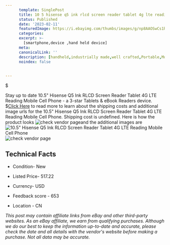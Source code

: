 ```yaml
---
      template: SinglePost
      title: 10 5 hisense q5 ink rlcd screen reader tablet 4g lte reading mobile cell phone
      status: Published
      date: '2023-02-11'
      featuredImage: https://i.ebayimg.com/thumbs/images/g/np8AAOSwCs1hRz~Y/s-l225.jpg
      categories: 
      excerpt: >-
        [smartphone,device ,hand held device]
      meta:
      canonicalLink: ''
      description: [handheld,industrially made,well crafted,Portable,Mobile,Compact,Convenient,Lightweight,Maneuverable,Man-portable,Miniature,Carriable,Hand-held,Light,Holdable,Transportable,Mobile device,Pocket-sized,On-the-go,Wireless,Cordless,Compact size,Convenient size, smartphone,device ,hand held device]
      noindex: false
      
        
---
```

$

Stay up to date 10.5" Hisense Q5 Ink RLCD Screen Reader Tablet 4G LTE Reading Mobile Cell Phone - a 3-star Tablets & eBook Readers device.
$[Click Here](https://www.ebay.com/itm/174948578425?hash=item28bbbf7479%3Ag%3Anp8AAOSwCs1hRz%7EY&mkevt=1&mkcid=1&mkrid=711-53200-19255-0&campid=%253CePNCampaignId%253E&customid=%253CreferenceId%253E&toolid=10049) to read more to learn about the shipping costs and additional image urls for the 10.5" Hisense Q5 Ink RLCD Screen Reader Tablet 4G LTE Reading Mobile Cell Phone. Shipping cost is undefined. Here is how the product looks ![check vendor page](https://i.ebayimg.com/thumbs/images/g/np8AAOSwCs1hRz~Y/s-l225.jpg)and the additional images are![10.5" Hisense Q5 Ink RLCD Screen Reader Tablet 4G LTE Reading Mobile Cell Phone](https://i.ebayimg.com/images/g/np8AAOSwCs1hRz~Y/s-l960.jpg)![check vendor page](https://origin-galleryplus.ebayimg.com/ws/web/174948578425_2_0_1/225x225.jpg,https://origin-galleryplus.ebayimg.com/ws/web/174948578425_3_0_1/225x225.jpg,https://origin-galleryplus.ebayimg.com/ws/web/174948578425_4_0_1/225x225.jpg,https://origin-galleryplus.ebayimg.com/ws/web/174948578425_5_0_1/225x225.jpg,https://origin-galleryplus.ebayimg.com/ws/web/174948578425_6_0_1/225x225.jpg,https://origin-galleryplus.ebayimg.com/ws/web/174948578425_7_0_1/225x225.jpg,https://origin-galleryplus.ebayimg.com/ws/web/174948578425_8_0_1/225x225.jpg,https://origin-galleryplus.ebayimg.com/ws/web/174948578425_9_0_1/225x225.jpg,https://origin-galleryplus.ebayimg.com/ws/web/174948578425_10_0_1/225x225.jpg,https://origin-galleryplus.ebayimg.com/ws/web/174948578425_11_0_1/225x225.jpg,https://origin-galleryplus.ebayimg.com/ws/web/174948578425_12_0_1/225x225.jpg)



 ## Technical Facts 



     
      

 - Condition- New 


      

 - Listed Price- 517.22 


      

 - Currency- USD 


      

 - Feedback score - 653 


      

 - Location - CN 


      
      

 *_This post may contain affiliate links from eBay and other third-party websites. As an eBay affiliate, we earn from qualifying purchases. Although we do our best to keep the information up-to-date and accurate, please check the date and all details with the vendor's website before making a purchase. Not all data may be accurate._*






